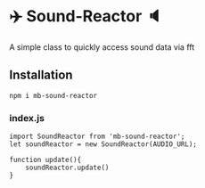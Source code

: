 # :airplane: Sound-Reactor :speaker:

A simple class to quickly access sound data via fft

## Installation

```
npm i mb-sound-reactor
```

### index.js
```
import SoundReactor from 'mb-sound-reactor';
let soundReactor = new SoundReactor(AUDIO_URL);

function update(){
    soundReactor.update()
}
```
